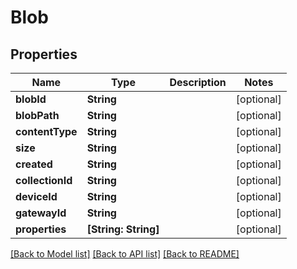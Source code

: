 # Blob

## Properties
Name | Type | Description | Notes
------------ | ------------- | ------------- | -------------
**blobId** | **String** |  | [optional] 
**blobPath** | **String** |  | [optional] 
**contentType** | **String** |  | [optional] 
**size** | **String** |  | [optional] 
**created** | **String** |  | [optional] 
**collectionId** | **String** |  | [optional] 
**deviceId** | **String** |  | [optional] 
**gatewayId** | **String** |  | [optional] 
**properties** | **[String: String]** |  | [optional] 

[[Back to Model list]](../README.md#documentation-for-models) [[Back to API list]](../README.md#documentation-for-api-endpoints) [[Back to README]](../README.md)


